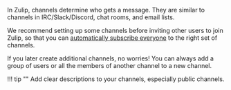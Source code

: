 In Zulip, channels determine who gets a message. They are similar to
channels in IRC/Slack/Discord, chat rooms, and email lists.

We recommend setting up some channels before inviting other users to
join Zulip, so that you can [automatically subscribe
everyone](/help/set-default-channels-for-new-users) to the right set of
channels.

If you later create additional channels, no worries! You can always add
a group of users or all the members of another channel to a new channel.

!!! tip ""
    Add clear descriptions to your channels, especially public channels.
